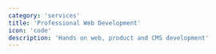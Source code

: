 ```yaml
---
category: 'services'
title: 'Professional Web Development'
icon: 'code'
description: 'Hands on web, product and CMS development'
---
```


